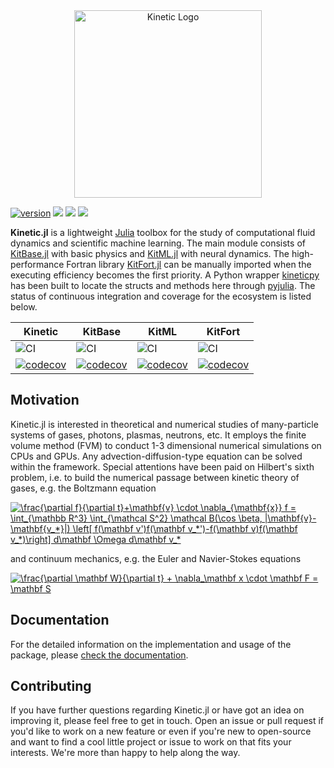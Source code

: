 <div align="center"> <img
  src="https://i.postimg.cc/ncXfgjXd/dancing-circles.gif"
  alt="Kinetic Logo" width="300"></img>
</div>
<!--
# Kinetic.jl
<img src="https://i.postimg.cc/ncXfgjXd/dancing-circles.gif" width="300"/>
-->

[![version](https://juliahub.com/docs/Kinetic/version.svg)](https://juliahub.com/ui/Packages/Kinetic/wrVmu)
![](https://travis-ci.com/vavrines/Kinetic.jl.svg?branch=master)
[![](https://img.shields.io/badge/docs-dev-blue.svg)](https://xiaotianbai.com/Kinetic.jl/dev/)
![](https://zenodo.org/badge/243490351.svg)

**Kinetic.jl** is a lightweight [Julia](https://julialang.org) toolbox for the study of computational fluid dynamics and scientific machine learning. The main module consists of [KitBase.jl](https://github.com/vavrines/KitBase.jl) with basic physics and [KitML.jl](https://github.com/vavrines/KitML.jl) with neural dynamics. The high-performance Fortran library [KitFort.jl](https://github.com/vavrines/KitFort.jl) can be manually imported when the executing efficiency becomes the first priority. A Python wrapper [kineticpy](https://github.com/vavrines/kineticpy) has been built to locate the structs and methods here through [pyjulia](https://github.com/JuliaPy/pyjulia). The status of continuous integration and coverage for the ecosystem is listed below.

| Kinetic | KitBase | KitML | KitFort |
| ----------   | --------- | ---------------- | ------ |
| ![CI](https://github.com/vavrines/Kinetic.jl/workflows/CI/badge.svg) | ![CI](https://github.com/vavrines/KitBase.jl/workflows/CI/badge.svg) | ![CI](https://github.com/vavrines/KitML.jl/workflows/CI/badge.svg) | ![CI](https://github.com/vavrines/KitFort.jl/workflows/CI/badge.svg) |
| [![codecov](https://img.shields.io/codecov/c/github/vavrines/Kinetic.jl.svg)](https://codecov.io/gh/vavrines/Kinetic.jl) | [![codecov](https://img.shields.io/codecov/c/github/vavrines/KitBase.jl.svg)](https://codecov.io/gh/vavrines/KitBase.jl) | [![codecov](https://img.shields.io/codecov/c/github/vavrines/KitML.jl.svg)](https://codecov.io/gh/vavrines/KitML.jl) | [![codecov](https://img.shields.io/codecov/c/github/vavrines/KitFort.jl.svg)](https://codecov.io/gh/vavrines/KitFort.jl) |

## Motivation

Kinetic.jl is interested in theoretical and numerical studies of many-particle systems of gases, photons, plasmas, neutrons, etc.
It employs the finite volume method (FVM) to conduct 1-3 dimensional numerical simulations on CPUs and GPUs.
Any advection-diffusion-type equation can be solved within the framework.
Special attentions have been paid on Hilbert's sixth problem, i.e. to build the numerical passage between kinetic theory of gases, e.g. the Boltzmann equation

<a href="https://www.codecogs.com/eqnedit.php?latex=\frac{\partial&space;f}{\partial&space;t}&plus;\mathbf{v}&space;\cdot&space;\nabla_{\mathbf{x}}&space;f&space;=&space;\int_{\mathbb&space;R^3}&space;\int_{\mathcal&space;S^2}&space;\mathcal&space;B(\cos&space;\beta,&space;|\mathbf{v}-\mathbf{v_*}|)&space;\left[&space;f(\mathbf&space;v')f(\mathbf&space;v_*')-f(\mathbf&space;v)f(\mathbf&space;v_*)\right]&space;d\mathbf&space;\Omega&space;d\mathbf&space;v_*" target="_blank"><img src="https://latex.codecogs.com/svg.latex?\frac{\partial&space;f}{\partial&space;t}&plus;\mathbf{v}&space;\cdot&space;\nabla_{\mathbf{x}}&space;f&space;=&space;\int_{\mathbb&space;R^3}&space;\int_{\mathcal&space;S^2}&space;\mathcal&space;B(\cos&space;\beta,&space;|\mathbf{v}-\mathbf{v_*}|)&space;\left[&space;f(\mathbf&space;v')f(\mathbf&space;v_*')-f(\mathbf&space;v)f(\mathbf&space;v_*)\right]&space;d\mathbf&space;\Omega&space;d\mathbf&space;v_*" title="\frac{\partial f}{\partial t}+\mathbf{v} \cdot \nabla_{\mathbf{x}} f = \int_{\mathbb R^3} \int_{\mathcal S^2} \mathcal B(\cos \beta, |\mathbf{v}-\mathbf{v_*}|) \left[ f(\mathbf v')f(\mathbf v_*')-f(\mathbf v)f(\mathbf v_*)\right] d\mathbf \Omega d\mathbf v_*" /></a>

and continuum mechanics, e.g. the Euler and Navier-Stokes equations

<a href="https://www.codecogs.com/eqnedit.php?latex=\frac{\partial&space;\mathbf&space;W}{\partial&space;t}&space;&plus;&space;\nabla_\mathbf&space;x&space;\cdot&space;\mathbf&space;F&space;=&space;\mathbf&space;S" target="_blank"><img src="https://latex.codecogs.com/svg.latex?\frac{\partial&space;\mathbf&space;W}{\partial&space;t}&space;&plus;&space;\nabla_\mathbf&space;x&space;\cdot&space;\mathbf&space;F&space;=&space;\mathbf&space;S" title="\frac{\partial \mathbf W}{\partial t} + \nabla_\mathbf x \cdot \mathbf F = \mathbf S" /></a>

## Documentation

For the detailed information on the implementation and usage of the package, please
[check the documentation](https://xiaotianbai.com/Kinetic.jl/dev/).

## Contributing

If you have further questions regarding Kinetic.jl or have got an idea on improving it, please feel free to get in touch. Open an issue or pull request if you'd like to work on a new feature or even if you're new to open-source and want to find a cool little project or issue to work on that fits your interests. We're more than happy to help along the way.
